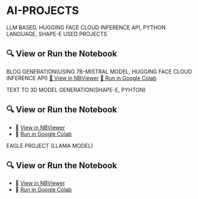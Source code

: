 # AI-PROJECTS
LLM BASED, HUGGING FACE CLOUD INFERENCE API, PYTHON LANGUAGE, SHAPE-E USED PROJECTS 
## 🔍 View or Run the Notebook
BLOG GENERATION(USING 7B-MISTRAL MODEL, HUGGING FACE CLOUD INFERENCE API)
 [📘 View in NBViewer](https://nbviewer.org/github/alaishba-11/AI-PROJECTS/blob/main/blog_generation_project%28alaishba_004%29.ipynb)
 [🚀 Run in Google Colab](https://colab.research.google.com/github/alaishba-11/AI-PROJECTS/blob/main/blog_generation_project%28alaishba_004%29.ipynb)


 
TEXT TO 3D MODEL GENERATION(SHAPE-E, PYHTON)
## 🔍 View or Run the Notebook
- 🧾 [View in NBViewer](https://nbviewer.org/github/alaishba-11/AI-PROJECTS/blob/main/TEXT_TO_3D_MODELS(AI).ipynb)
- 🚀 [Run in Google Colab](https://colab.research.google.com/github/alaishba-11/AI-PROJECTS/blob/main/TEXT_TO_3D_MODELS(AI).ipynb)

EAGLE PROJECT (LLAMA MODEL)
## 🔍 View or Run the Notebook
- 🧾 [View in NBViewer](https://nbviewer.org/github/alaishba-11/AI-PROJECTS/blob/main/A_Eagle_AI.ipynb)
- 🚀 [Run in Google Colab](https://colab.research.google.com/github/alaishba-11/AI-PROJECTS/blob/main/A_Eagle_AI.ipynb)
